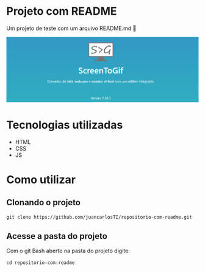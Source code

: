 # Projeto com README
Um projeto de teste com um arquivo README.md 🥶

[<img src="Animação-readme.gif" alt="gif da tela inicial">](https://github.com/juancarlosTI)

# Tecnologias utilizadas
- HTML
- CSS
- JS

# Como utilizar

## Clonando o projeto

```
git clone https://github.com/juancarlosTI/repositorio-com-readme.git
```

## Acesse a pasta do projeto
Com o git Bash aberto na pasta do projeto digite:
```
cd repositorio-com-readme
```
